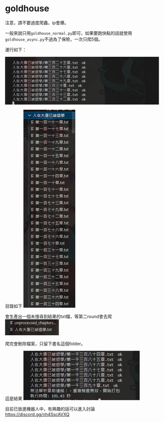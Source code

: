 # goldhouse


注意，請不要過度爬蟲，ip會爆。

一般來說只用`goldhouse_normal.py`即可，如果要跑快點的話就使用`goldhouse_async.py`不過為了保險，一次只爬5個。

運行如下：

![Alt text](image.png)

目錄如下
![Alt text](image-1.png)

會生產出一個未搜尋到結果的txt檔，等第二round會去爬
![Alt text](image-2.png)

爬完會刪除檔案，只留下書名這個folder。

這是結果
![Alt text](image-3.png)

目前已放進機器人中，有興趣的話可以進入討論
https://discord.gg/nh4SscAVXQ